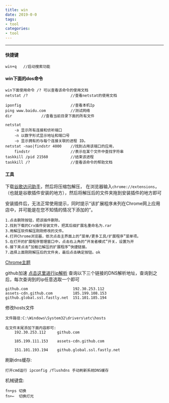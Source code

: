 ```yaml
---
title: win
date: 2019-0-0
tags:
- tool
categories:
- tool
---
```

***
<!-- more -->
#### 快捷键
    
    win+q   //启动搜索功能
#### win下面的dos命令

    win下面使用命令 /? 可以查看该命令的使用文档
    netstat /?                   //查看netstat的使用文档
    
    iponfig                      //查看本机Ip
    ping www.baidu.com           //测试网络
    dir             //查看当前目录下面的所有文件
    
    netstat
        -a 显示所有连接和侦听端口
        -n 以数字形式显示地址和端口号
        -o 显示拥有的与每个连接关联的进程 ID。 
    netstat -nao|findstr 4000    //找到占用该端口的应用，
        findstr                  //表示在某个文件中查找字符串
    taskkill /pid 21560          //结束该进程
    taskkill /?                  //查看该命令的帮助文档


#### 工具
下载[谷歌访问助手](https://github.com/haotian-wang/google-access-helper)，然后将压缩包解压，
在浏览器输入`chrome://extensions`，（也就是谷歌插件安装的地方），然后将解压后的文件夹拖到安装插件的地方即可

安装插件后，无法正常使用提示，同时提示“该扩展程序未列在Chrome网上应用店中，并可能是在您不知情的情况下添加的”。
    
    1.点击删除按钮，把该插件删除。
    2.找到下载的Crx插件安装文件，把其后缀扩展名重命名为.rar
    3.用解压软件解压刚刚修改的文件。
    4.打开Chrome浏览器，依次点击主界面上的“菜单/更多工具/扩展程序”菜单项。
    5.在打开的扩展程序管理窗口中，点击右上角的“开发者模式”开关，设置为开
    6.接下来点击“加载已解压的扩展程序”快捷链接。  
    7.选择上面刚刚解压后的文件夹，最后点击确定按钮。ok
[Chrome主题](https://www.themebeta.com/)

github加速
[点击这里进行ip解析](https://www.ipaddress.com/)
查询以下三个链接的DNS解析地址，查询到之后，每次查询到的ip任意选取一个即可

    github.com                    192.30.253.112
    assets-cdn.github.com         185.199.108.153
    github.global.ssl.fastly.net  151.101.185.194

修改hosts文件

    文件路径:C:\Windows\System32\drivers\etc\hosts
    
    在文件末尾添加下面内容即可:
        192.30.253.112     github.com 
    
        185.199.111.153    assets-cdn.github.com 
    
        151.101.193.194    github.global.ssl.fastly.net
         
刷新dns缓存:

    打开cmd运行 ipconfig /flushdns 手动刷新系统DNS缓存

机械键盘:
    
    fn+ps 切换
    fn+←  切换灯光

